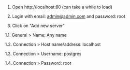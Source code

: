 1. Open http://localhost:80 (can take a while to load)

1. Login with email: admin@admin.com and password: root

1. Click on "Add new server"

1.1. General > Name: Any name

1.2. Connection > Host name/address: localhost

1.3. Connection > Username: postgres

1.4. Connection > Password: root
